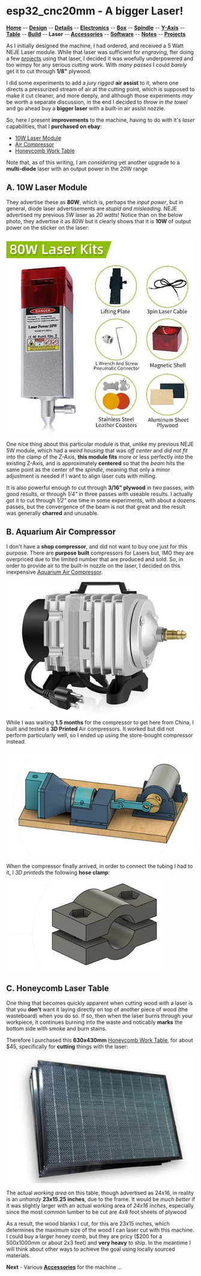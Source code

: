 # esp32_cnc20mm - A bigger Laser!

**[Home](readme.md)** --
**[Design](design.md)** --
**[Details](details.md)** --
**[Electronics](electronics.md)** --
**[Box](box.md)** --
**[Spindle](spindle.md)** --
**[Y-Axis](y_axis.md)** --
**[Table](table.md)** --
**[Build](build.md)** --
**Laser** --
**[Accessories](accessories.md)** --
**[Software](software.md)** --
**[Notes](notes.md)** --
**[Projects](projects.md)**

As I initially designed the machine, I had ordered, and received a
5 Watt NEJE Laser
module.  While that laser was sufficient for *engraving*, fter doing a few
[projects](projects.md) using that laser, I decided it was woefully
underpowered and too wimpy for any serious *cutting* work.  With
*many passes* I could *barely* get it to cut through **1/8"** plywood.

I did some experiments to add a *jury rigged* **air assist** to it,
where one directs a pressurized stream of air at the cutting point,
which is supposed to make it cut cleaner, and more deeply, and
although those experiments *may* be worth a separate discussion,
in the end I decided to *throw in the towel* and go ahead buy a
**bigger laser** with a built-in air assist nozzle.

So, here I present **improvements** to the machine, having to
do with it's *laser* capabilities, that I **purchased on ebay**:

- [10W Laser Module](https://www.ebay.com/itm/234291227238)
- [Air Compressor](https://www.ebay.com/itm/373884754033)
- [Honeycomb Work Table](https://www.ebay.com/itm/134220198553)

Note that, as of this writing, I am *considering* yet another upgrade
to a **multi-diode** laser with an output power in the 20W range


## A. 10W Laser Module

They advertise these as **80W**, which is, perhaps the *input power*, but
in general, diode laser advertisements are *stupid and misleading*.
NEJE advertised my previous *5W* laser as  *20 watts*!  Notice than
on the below photo, they advertise it as 80W but it clearly shows
that it is **10W** of output power on the sticker on the laser:

[![laser-10W_ad.jpg](images/laser-10W_ad.jpg)](https://www.ebay.com/itm/234291227238)

One nice thing about this particular module is that, unlike my previous NEJE 5W
module, which had a *weird housing* that was *off center* and *did not fit* into the
clamp of the Z-Axis, **this module fits** more or less perfectly into the
existing Z-Axis, and is approximately **centered** so that the *beam* hits
the same point as the center of the *spindle*, meaning that only a minor
adjustment is needed if I want to align laser cuts with milling.

It is also powerful enough to cut through **3/16" plywood** in two passes,
with good results, or through *1/4"* in three passes with useable results.
I actually got it to cut through *1/2"* one time in some experiments,
with about a dozens passes, but the convergence of the beam is not that great and
the result was generally **charred** and unusable.



## B. Aquarium Air Compressor

I don't have a **shop compressor**, and did not want to buy one just for this
purpose.  There are **purpose built** compressors for Lasers but, IMO they
are overpriced due to the limited number that are produced and sold.
So, in order to provide air to the built-in nozzle on the laser, I decided
on this inexpensive [Aquarium Air Compressor](https://www.ebay.com/itm/373884754033).

[![laser-air_compressor.jpg](images/laser-air_compressor.jpg)](https://www.ebay.com/itm/373884754033)

While I was waiting **1.5 months** for the compressor to get here from China,
I built and tested a **3D Printed** Air compressors.  It worked but did not
perform particularly well, so I ended up using the store-bought compressor
instead.

![laser-air_compressor_experiment.jpg](images/laser-air_compressor_experiment.jpg)

When the compressor finally arrived, in order to connect the tubing I had to it, I
*3D printed*s the following **hose clamp**:

![laser-hose_clamp.jpg](images/laser-hose_clamp.jpg)



## C. Honeycomb Laser Table

One thing that becomes quickly apparent when cutting wood with a laser
is that you **don't** want it laying directly on top of another piece of wood
(the wasteboard) when you do so.  If so, then when the laser burns through
your workpiece, it continues burning into the waste and noticably **marks**
the bottom side with smoke and burn stains.

Therefore I purchased this **630x430mm**
[Honeycomb Work Table](https://www.ebay.com/itm/134220198553),
for about $45,
specifically for **cutting** things with the laser:

[![laser-honeycomb.jpg](images/laser-honeycomb.jpg)](https://www.ebay.com/itm/134220198553)

The actual *working area* on this table, though advertised as 24x16, in reality is an
*unhandy* **23x15.25 inches**, due to the frame.  It would be *much better* if it was
slightly larger with an actual working area of *24x16 inches*, especially since
the most common lumber to be cut are 4x8 foot sheets of plywood

As a result, the wood blanks I cut, for this are 23x15 inches, which determines the maximum
size of the wood I can laser cut with this machine.  I could buy a larger honey comb, but
they are pricy ($200 for a 500x1000mm or about 2x3 feet) and **very heavy** to ship.
In the meantime I will think about other ways to achieve the goal using locally sourced
materials.



**Next** - Various [**Accessories**](acessories.md) for the machine ...